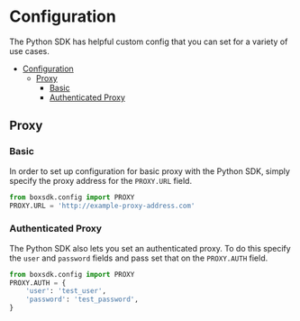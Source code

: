 Configuration
=============

The Python SDK has helpful custom config that you can set for a variety of use cases.

<!-- START doctoc generated TOC please keep comment here to allow auto update -->
<!-- DON'T EDIT THIS SECTION, INSTEAD RE-RUN doctoc TO UPDATE -->


- [Configuration](#configuration)
  - [Proxy](#proxy)
    - [Basic](#basic)
    - [Authenticated Proxy](#authenticated-proxy)

<!-- END doctoc generated TOC please keep comment here to allow auto update -->

Proxy
-----

### Basic

In order to set up configuration for basic proxy with the Python SDK, simply specify the proxy address for the `PROXY.URL` field.

```python
from boxsdk.config import PROXY
PROXY.URL = 'http://example-proxy-address.com'
```

### Authenticated Proxy

The Python SDK also lets you set an authenticated proxy. To do this specify the `user` and `password` fields and pass set that on the `PROXY.AUTH` field.

```python
from boxsdk.config import PROXY
PROXY.AUTH = {
    'user': 'test_user',
    'password': 'test_password',
}
```

